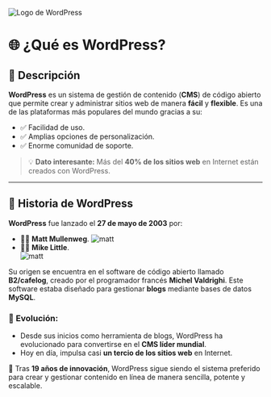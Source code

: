 ![Logo de WordPress](/proyectowordpress/imagenes/WordPress-ecommerce.jpg)


# 🌐 ¿Qué es WordPress?

## 📝 Descripción
**WordPress** es un sistema de gestión de contenido (**CMS**) de código abierto que permite crear y administrar sitios web de manera **fácil** y **flexible**. Es una de las plataformas más populares del mundo gracias a su:
- ✅ Facilidad de uso.  
- ✅ Amplias opciones de personalización.  
- ✅ Enorme comunidad de soporte.  

> 💡 **Dato interesante:** Más del **40% de los sitios web** en Internet están creados con WordPress.

---

## 📜 Historia de WordPress

**WordPress** fue lanzado el **27 de mayo de 2003** por:
- 🧑‍💻 **Matt Mullenweg**. 
 ![matt](/proyectowordpress/imagenes/Matt_Mullenweg.jpg)
- 🧑‍💻 **Mike Little**.  
 ![matt](/proyectowordpress/imagenes/mike-2016-bw-2000.jpg)

Su origen se encuentra en el software de código abierto llamado **B2/cafelog**, creado por el programador francés **Michel Valdrighi**. Este software estaba diseñado para gestionar **blogs** mediante bases de datos **MySQL**.

### 🚀 Evolución:
- Desde sus inicios como herramienta de blogs, WordPress ha evolucionado para convertirse en el **CMS líder mundial**.  
- Hoy en día, impulsa casi **un tercio de los sitios web** en Internet.  

🎉 Tras **19 años de innovación**, WordPress sigue siendo el sistema preferido para crear y gestionar contenido en línea de manera sencilla, potente y escalable.
